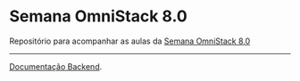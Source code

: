# Semana OmniStack 8.0
Repositório para acompanhar as aulas da [Semana OmniStack 8.0](https://rocketseat.com.br/week-8/inscricao)

---

[Documentação Backend](https://documenter.getpostman.com/view/5237785/SVYrsJmW).
